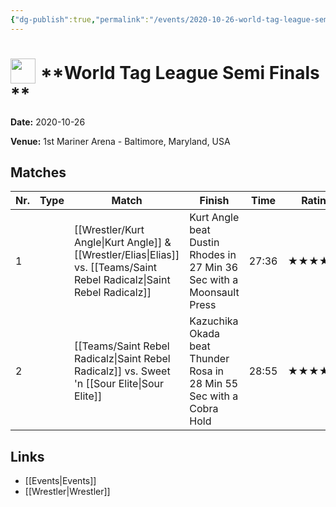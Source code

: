```yaml
---
{"dg-publish":true,"permalink":"/events/2020-10-26-world-tag-league-semi-finals/","title":"World Tag League Semi Finals ","noteIcon":"","created":"2025-08-11T09:30:58.564+02:00"}
---
```



# <img src="z_Images/ChokeSlam.png" width="40" style="vertical-align:bottom; margin-right:8px;">**World Tag League Semi Finals **

**Date:** 2020-10-26

**Venue:** 1st Mariner Arena - Baltimore, Maryland, USA

## Matches

| Nr. | Type | Match | Finish | Time | Rating | Score |
|-----|------|-------|--------|------|--------|-------|
| 1 |  | [[Wrestler/Kurt Angle\|Kurt Angle]] & [[Wrestler/Elias\|Elias]] vs. [[Teams/Saint Rebel Radicalz\|Saint Rebel Radicalz]] | Kurt Angle beat Dustin Rhodes in 27 Min 36 Sec with a Moonsault Press | 27:36 | ★★★★1/2 | 94 |
| 2 |  | [[Teams/Saint Rebel Radicalz\|Saint Rebel Radicalz]] vs. Sweet 'n [[Sour Elite\|Sour Elite]] | Kazuchika Okada beat Thunder Rosa in 28 Min 55 Sec with a Cobra Hold | 28:55 | ★★★★3/4 | 96 |

## Links
- [[Events\|Events]]
- [[Wrestler\|Wrestler]]
